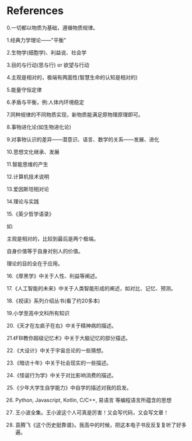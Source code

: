 # References



0.一切都以物质为基础，遵循物质规律。

1.经典力学理论——"平衡"

2.生物学\(细胞学\)、利益说、社会学

3.目的与行动\(思与行\) or 欲望与行动

4.主观是相对的，极端有两面性\(智慧生命的认知是相对的\)

5.能量守恒定律

6.矛盾与平衡，例:人体内环境稳定

7.同种规律的不同物质实现，新物质能满足原物理原理即可。

8.事物进化论\(如生物进化论\)

9.对事物认识的差异——潜意识、语言、数学的关系——发展、进化

10.思想文化继承、发展

11.智能思维的产生

12.计算机技术说明

13.爱因斯坦相对论

14.理论与实践

15.《英少哲学语录》

如:

主观是相对的，比较到最后是两个极端。

自身价值等于自身对别人的价值。

理论的目的全在于应用。

16.《厚黑学》中关于人性、利益等阐述。

17.《人工智能的未来》中关于人类智能形成的阐述，如对比、记忆、预测。

18.《视读》系列介绍丛书\(看了约20多本\)

19.小学至高中文科所有知识

20.《天才在左疯子在右》中关于精神病的描述。

21.《FBI教你超级记忆术》中关于大脑记忆的部分描述。

22.《大设计》中关于宇宙总论的一些猜想。

23.《暗访十年》中关于社会现实的一些描述。

24.《怪诞行为学》中关于对比影响消费的描述。

25.《少年大学生自学能力》中自学的描述对我的启发。

26. Python, Javascript, Kotlin, C/C++, 易语言 等编程语言所蕴含的思想

27. 王小波全集。王小波这个人可真是厉害！又会写代码，又会写文章！

28. 袁腾飞《这个历史挺靠谱》。我高中的时候，把这本电子书反反复复听了好多遍。

